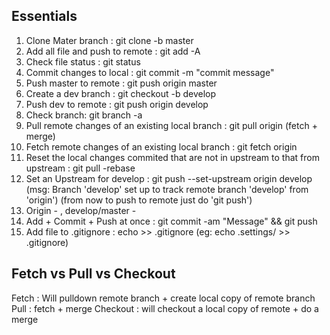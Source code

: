 **Essentials**
---
1. Clone Mater branch : git clone -b master <clone-url>
2. Add all file and push to remote : git add -A 
3. Check file status : git status
4. Commit changes to local : git commit -m "commit message"
5. Push master to remote : git push origin master
6. Create a dev branch : git checkout -b develop
7. Push dev to remote : git push origin develop
8. Check branch: git branch -a 
9. Pull remote changes of an existing local branch : git pull origin <remote-branch> (fetch + merge)
10. Fetch remote changes of an existing local branch : git fetch origin <remote-branch> 
11. Reset the local changes commited that are not in upstream to that from upstream  : git pull -rebase
12. Set an Upstream for develop : git push --set-upstream origin develop 
    (msg: Branch 'develop' set up to track remote branch 'develop' from 'origin')
    (from now to push to remote just do 'git push')
13. Origin - <Remote Name>, develop/master - <Branch Name>
14. Add + Commit + Push at once : git commit -am "Message" && git push
14. Add file to .gitignore : echo <file-to-ignore> >> .gitignore (eg: echo .settings/ >> .gitignore)

**Fetch vs Pull vs Checkout**
--
Fetch : Will pulldown remote branch + create local copy of remote branch
Pull : fetch + merge
Checkout : will checkout a local copy of remote + do a merge 


 
